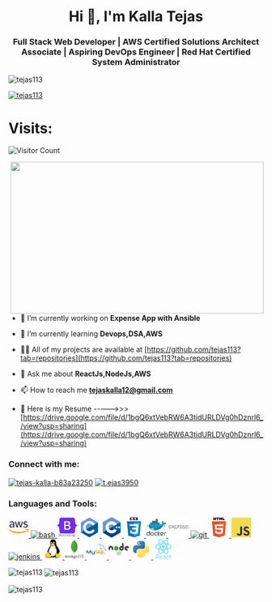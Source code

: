 <h1 align="center">Hi 👋, I'm Kalla Tejas</h1>
<h3 align="center">Full Stack Web Developer | AWS Certified Solutions Architect Associate | Aspiring DevOps Engineer | Red Hat Certified System Administrator</h3>

<p align="left"> <img src="https://komarev.com/ghpvc/?username=tejas113&label=Profile%20views&color=0e75b6&style=flat" alt="tejas113" /> </p>

<p align="left"> <a href="https://github.com/ryo-ma/github-profile-trophy"><img src="https://github-profile-trophy.vercel.app/?username=tejas113" alt="tejas113" /></a> </p>

<h1 >Visits: </h1>    

![Visitor Count](https://profile-counter.glitch.me/tejas113/count.svg)

<!-- GIF -->
<img align="right" height="300" width="500" src="[https://media.giphy.com/media/v1.Y2lkPTc5MGI3NjExbnp4ZXMxaHhvMzBycDl5bm14MGR4bW52a3YwMmVrbTBwdjZ6cmtlZiZlcD12MV9pbnRlcm5hbF9naWZfYnlfaWQmY3Q9Zw/9Puf8if14kESNOdmG9/giphy.gif](https://raw.githubusercontent.com/mikonoid/mikonoid/main/images/gifs/coder3.gif)" />

- 🔭 I’m currently working on **Expense App with Ansible**

- 🌱 I’m currently learning **Devops,DSA,AWS**

- 👨‍💻 All of my projects are available at [https://github.com/tejas113?tab=repositories](https://github.com/tejas113?tab=repositories)

- 💬 Ask me about **ReactJs,NodeJs,AWS**

- 📫 How to reach me **tejaskalla12@gmail.com**

- 📄 Here is my Resume ----->>> [https://drive.google.com/file/d/1bgQ6xtVebRW6A3tidURLDVg0hDznrl6_/view?usp=sharing](https://drive.google.com/file/d/1bgQ6xtVebRW6A3tidURLDVg0hDznrl6_/view?usp=sharing)

<h3 align="left">Connect with me:</h3>
<p align="left">
<a href="https://linkedin.com/in/tejas-kalla-b83a23250" target="blank"><img align="center" src="https://raw.githubusercontent.com/rahuldkjain/github-profile-readme-generator/master/src/images/icons/Social/linked-in-alt.svg" alt="tejas-kalla-b83a23250" height="30" width="40" /></a>
<a href="https://instagram.com/t.ejas3950" target="blank"><img align="center" src="https://raw.githubusercontent.com/rahuldkjain/github-profile-readme-generator/master/src/images/icons/Social/instagram.svg" alt="t.ejas3950" height="30" width="40" /></a>
</p>

<h3 align="left">Languages and Tools:</h3>
<p align="left"> <a href="https://aws.amazon.com" target="_blank" rel="noreferrer"> <img src="https://raw.githubusercontent.com/devicons/devicon/master/icons/amazonwebservices/amazonwebservices-original-wordmark.svg" alt="aws" width="40" height="40"/> </a> <a href="https://www.gnu.org/software/bash/" target="_blank" rel="noreferrer"> <img src="https://www.vectorlogo.zone/logos/gnu_bash/gnu_bash-icon.svg" alt="bash" width="40" height="40"/> </a> <a href="https://getbootstrap.com" target="_blank" rel="noreferrer"> <img src="https://raw.githubusercontent.com/devicons/devicon/master/icons/bootstrap/bootstrap-plain-wordmark.svg" alt="bootstrap" width="40" height="40"/> </a> <a href="https://www.cprogramming.com/" target="_blank" rel="noreferrer"> <img src="https://raw.githubusercontent.com/devicons/devicon/master/icons/c/c-original.svg" alt="c" width="40" height="40"/> </a> <a href="https://www.w3schools.com/cpp/" target="_blank" rel="noreferrer"> <img src="https://raw.githubusercontent.com/devicons/devicon/master/icons/cplusplus/cplusplus-original.svg" alt="cplusplus" width="40" height="40"/> </a> <a href="https://www.w3schools.com/css/" target="_blank" rel="noreferrer"> <img src="https://raw.githubusercontent.com/devicons/devicon/master/icons/css3/css3-original-wordmark.svg" alt="css3" width="40" height="40"/> </a> <a href="https://www.docker.com/" target="_blank" rel="noreferrer"> <img src="https://raw.githubusercontent.com/devicons/devicon/master/icons/docker/docker-original-wordmark.svg" alt="docker" width="40" height="40"/> </a> <a href="https://expressjs.com" target="_blank" rel="noreferrer"> <img src="https://raw.githubusercontent.com/devicons/devicon/master/icons/express/express-original-wordmark.svg" alt="express" width="40" height="40"/> </a> <a href="https://git-scm.com/" target="_blank" rel="noreferrer"> <img src="https://www.vectorlogo.zone/logos/git-scm/git-scm-icon.svg" alt="git" width="40" height="40"/> </a> <a href="https://www.w3.org/html/" target="_blank" rel="noreferrer"> <img src="https://raw.githubusercontent.com/devicons/devicon/master/icons/html5/html5-original-wordmark.svg" alt="html5" width="40" height="40"/> </a> <a href="https://developer.mozilla.org/en-US/docs/Web/JavaScript" target="_blank" rel="noreferrer"> <img src="https://raw.githubusercontent.com/devicons/devicon/master/icons/javascript/javascript-original.svg" alt="javascript" width="40" height="40"/> </a> <a href="https://www.jenkins.io" target="_blank" rel="noreferrer"> <img src="https://www.vectorlogo.zone/logos/jenkins/jenkins-icon.svg" alt="jenkins" width="40" height="40"/> </a> <a href="https://www.linux.org/" target="_blank" rel="noreferrer"> <img src="https://raw.githubusercontent.com/devicons/devicon/master/icons/linux/linux-original.svg" alt="linux" width="40" height="40"/> </a> <a href="https://www.mongodb.com/" target="_blank" rel="noreferrer"> <img src="https://raw.githubusercontent.com/devicons/devicon/master/icons/mongodb/mongodb-original-wordmark.svg" alt="mongodb" width="40" height="40"/> </a> <a href="https://www.mysql.com/" target="_blank" rel="noreferrer"> <img src="https://raw.githubusercontent.com/devicons/devicon/master/icons/mysql/mysql-original-wordmark.svg" alt="mysql" width="40" height="40"/> </a> <a href="https://nodejs.org" target="_blank" rel="noreferrer"> <img src="https://raw.githubusercontent.com/devicons/devicon/master/icons/nodejs/nodejs-original-wordmark.svg" alt="nodejs" width="40" height="40"/> </a> <a href="https://www.python.org" target="_blank" rel="noreferrer"> <img src="https://raw.githubusercontent.com/devicons/devicon/master/icons/python/python-original.svg" alt="python" width="40" height="40"/> </a> <a href="https://reactjs.org/" target="_blank" rel="noreferrer"> <img src="https://raw.githubusercontent.com/devicons/devicon/master/icons/react/react-original-wordmark.svg" alt="react" width="40" height="40"/> </a> </p>

<p><img align="left" src="https://github-readme-stats.vercel.app/api/top-langs?username=tejas113&show_icons=true&locale=en&layout=compact" alt="tejas113" /></p>

<p>&nbsp;<img align="center" src="https://github-readme-stats.vercel.app/api?username=tejas113&show_icons=true&locale=en" alt="tejas113" /></p>

<p><img align="center" src="https://github-readme-streak-stats.herokuapp.com/?user=tejas113&" alt="tejas113" /></p>
